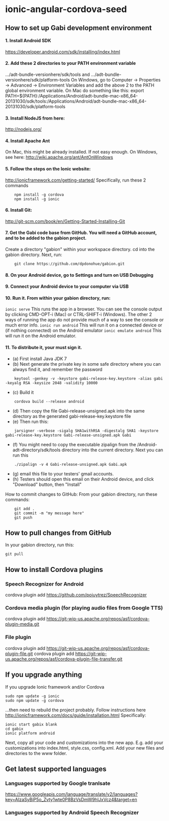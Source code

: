 ionic-angular-cordova-seed
==========================

## How to set up Gabi development environment ##

#### 1. Install Android SDK ####
https://developer.android.com/sdk/installing/index.html

#### 2. Add these 2 directories to your PATH environment variable ####
.../adt-bundle-versionhere/sdk/tools and
.../adt-bundle-versionhere/sdk/platform-tools
  On Windows, go to Computer -> Properties -> Advanced -> Environment Variables and add the above 2 to the PATH global environment variable.
  On Mac do something like this:
  export PATH=${PATH}:/Applications/Android/adt-bundle-mac-x86_64-20131030/sdk/tools:/Applications/Android/adt-bundle-mac-x86_64-20131030/sdk/platform-tools

#### 3. Install NodeJS from here: ####
http://nodejs.org/

#### 4. Install Apache Ant ####
On Mac, this might be already installed.  If not easy enough.  On Windows, see here:
http://wiki.apache.org/ant/AntOnWindows

#### 5. Follow the steps on the Ionic website: ####
http://ionicframework.com/getting-started/  Specifically, run these 2 commands
```
    npm install -g cordova
    npm install -g ionic
```

#### 6. Install Git: ####
http://git-scm.com/book/en/Getting-Started-Installing-Git

#### 7. Get the Gabi code base from GitHub.  You will need a GitHub account, and to be added to the gabion project. ####
Create a directory "gabion" within your workspace directory.  cd into the gabion directory.  Next, run:
```
    git clone https://github.com/dpdonohue/gabion.git
```

#### 8. On your Android device, go to Settings and turn on USB Debugging ####

#### 9. Connect your Android device to your computer via USB ####

#### 10. Run it.  From within your gabion directory, run: ####
``` ionic serve ```
This runs the app in a browser.  You can see the console output by clicking CMD-OPT-i (Mac) or CTRL-SHIFT-i (Windows).
The other 2 ways of running the app do not provide much of a way  to see the console or much error info.
``` ionic run android ```
This will run it on a connected device or (if nothing connected) on the Android emulator
``` ionic emulate android ```
This will run it on the Android emulator.

#### 11. To distribute it, your must sign it. ####
* (a) First install Java JDK 7
* (b) Next generate the private key in some safe directory where you can always find it, and remember the password
```
    keytool -genkey -v -keystore gabi-release-key.keystore -alias gabi -keyalg RSA -keysize 2048 -validity 10000
```
* (c) Build it
```
    cordova build --release android
```
* (d) Then copy the file Gabi-release-unsigned.apk into the same directory as the generated gabi-release-key.keystore file
* (e) Then run this:
```
    jarsigner -verbose -sigalg SHA1withRSA -digestalg SHA1 -keystore gabi-release-key.keystore Gabi-release-unsigned.apk Gabi
```
* (f) You might need to copy the executable zipalign from the
/Android-adt-directory/sdk/tools
directory into the current directory.
Next you can run this
```
    ./zipalign -v 4 Gabi-release-unsigned.apk Gabi.apk
```

* (g) email this file to your testers' gmail accounts.
* (h) Testers should open this email on their Android device, and click "Download" button, then "Install"

How to commit changes to GitHub:
From your gabion directory, run these commands:
```
    git add .
    git commit -m "my message here"
    git push
```

## How to pull changes from GitHub ##
In your gabion directory, run this:
```
git pull
```

## How to install Cordova plugins ##
### Speech Recognizer for Android ###
cordova plugin add https://github.com/poiuytrez/SpeechRecognizer
### Cordova media plugin (for playing audio files from Google TTS) ###
cordova plugin add https://git-wip-us.apache.org/repos/asf/cordova-plugin-media.git
### File plugin ###
cordova plugin add https://git-wip-us.apache.org/repos/asf/cordova-plugin-file.git
cordova plugin add https://git-wip-us.apache.org/repos/asf/cordova-plugin-file-transfer.git


## If you upgrade anything ##
If you upgrade Ionic framework and/or Cordova
```
sudo npm update -g ionic
sudo npm update -g cordova
```
...then need to rebuild the project probably.
Follow instructions here
http://ionicframework.com/docs/guide/installation.html
Specifically:
```
ionic start gabix blank
cd gabix
ionic platform android
```
Next, copy all your code and customizations into the new app.  E.g. add your customizations into index.html, style.css, config.xml.
Add your new files and directories to the www folder.

## Get latest supported languages ##
### Languages supported by Google tranlsate ####
https://www.googleapis.com/language/translate/v2/languages?key=AIzaSyBiP5o_Zvty1wte0P8BzVsDmW9hlJxVcz4&target=en

### Languages supported by Android Speech Recognizer ###
